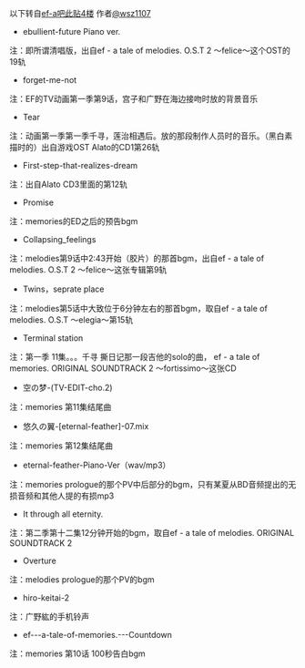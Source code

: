 以下转自[ef-a吧此贴4楼](https://tieba.baidu.com/p/1581639304?see_lz=1) 作者[@wsz1107](https://tieba.baidu.com/home/main?id=tb.1.e89e158d.BQJyJwcfFh8UJQk1yaUlUA&fr=pb)

- ebullient-future Piano ver.

注：即所谓清唱版，出自ef - a tale of melodies. O.S.T 2 ～felice～这个OST的19轨

- forget-me-not

注：EF的TV动画第一季第9话，宫子和广野在海边接吻时放的背景音乐

- Tear

注：动画第一季第一季千寻，莲治相遇后。放的那段制作人员时的音乐。（黑白素描时的）出自游戏OST Alato的CD1第26轨

- First-step-that-realizes-dream

注：出自Alato CD3里面的第12轨

- Promise

注：memories的ED之后的预告bgm

- Collapsing_feelings

注：melodies第9话中2:43开始（胶片）的那首bgm，出自ef - a tale of melodies. O.S.T 2 ～felice～这张专辑第9轨

- Twins，seprate place

注：melodies第5话中大致位于6分钟左右的那首bgm，取自ef - a tale of melodies. O.S.T ～elegia～第15轨

- Terminal station

注：第一季 11集。。。千寻 撕日记那一段吉他的solo的曲， ef - a tale of memories. ORIGINAL SOUNDTRACK 2 ～fortissimo～这张CD

- 空の梦-(TV-EDIT-cho.2)

注：memories 第11集结尾曲

- 悠久の翼-[eternal-feather]-07.mix

注：memories 第12集结尾曲

- eternal-feather-Piano-Ver（wav/mp3）

注：memories prologue的那个PV中后部分的bgm，只有某夏从BD音频提出的无损音频和其他人提的有损mp3

- It through all eternity.

注：第二季第十二集12分钟开始的bgm，取自ef - a tale of melodies. ORIGINAL SOUNDTRACK 2

- Overture

注：melodies prologue的那个PV的bgm

- hiro-keitai-2

注：广野紘的手机铃声

- ef---a-tale-of-memories.---Countdown

注：memories 第10话 100秒告白bgm
